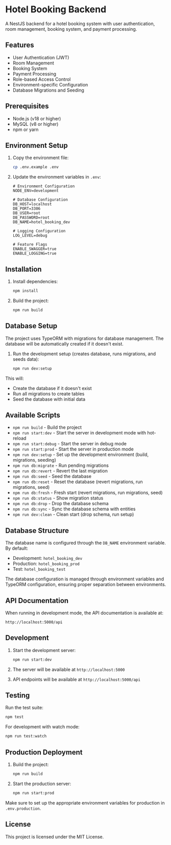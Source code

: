 # Hotel Booking Backend

A NestJS backend for a hotel booking system with user authentication, room management, booking system, and payment processing.

## Features

- User Authentication (JWT)
- Room Management
- Booking System
- Payment Processing
- Role-based Access Control
- Environment-specific Configuration
- Database Migrations and Seeding

## Prerequisites

- Node.js (v18 or higher)
- MySQL (v8 or higher)
- npm or yarn

## Environment Setup

1. Copy the environment file:
   ```bash
   cp .env.example .env
   ```

2. Update the environment variables in `.env`:
   ```env
   # Environment Configuration
   NODE_ENV=development

   # Database Configuration
   DB_HOST=localhost
   DB_PORT=3306
   DB_USER=root
   DB_PASSWORD=root
   DB_NAME=hotel_booking_dev

   # Logging Configuration
   LOG_LEVEL=debug

   # Feature Flags
   ENABLE_SWAGGER=true
   ENABLE_LOGGING=true
   ```

## Installation

1. Install dependencies:
   ```bash
   npm install
   ```

2. Build the project:
   ```bash
   npm run build
   ```

## Database Setup

The project uses TypeORM with migrations for database management. The database will be automatically created if it doesn't exist.

1. Run the development setup (creates database, runs migrations, and seeds data):
   ```bash
   npm run dev:setup
   ```

This will:
- Create the database if it doesn't exist
- Run all migrations to create tables
- Seed the database with initial data

## Available Scripts

- `npm run build` - Build the project
- `npm run start:dev` - Start the server in development mode with hot-reload
- `npm run start:debug` - Start the server in debug mode
- `npm run start:prod` - Start the server in production mode
- `npm run dev:setup` - Set up the development environment (build, migrations, seeding)
- `npm run db:migrate` - Run pending migrations
- `npm run db:revert` - Revert the last migration
- `npm run db:seed` - Seed the database
- `npm run db:reset` - Reset the database (revert migrations, run migrations, seed)
- `npm run db:fresh` - Fresh start (revert migrations, run migrations, seed)
- `npm run db:status` - Show migration status
- `npm run db:drop` - Drop the database schema
- `npm run db:sync` - Sync the database schema with entities
- `npm run dev:clean` - Clean start (drop schema, run setup)

## Database Structure

The database name is configured through the `DB_NAME` environment variable. By default:
- Development: `hotel_booking_dev`
- Production: `hotel_booking_prod`
- Test: `hotel_booking_test`

The database configuration is managed through environment variables and TypeORM configuration, ensuring proper separation between environments.

## API Documentation

When running in development mode, the API documentation is available at:
```
http://localhost:5000/api
```

## Development

1. Start the development server:
   ```bash
   npm run start:dev
   ```

2. The server will be available at `http://localhost:5000`

3. API endpoints will be available at `http://localhost:5000/api`

## Testing

Run the test suite:
```bash
npm test
```

For development with watch mode:
```bash
npm run test:watch
```

## Production Deployment

1. Build the project:
   ```bash
   npm run build
   ```

2. Start the production server:
   ```bash
   npm run start:prod
   ```

Make sure to set up the appropriate environment variables for production in `.env.production`.

## License

This project is licensed under the MIT License.